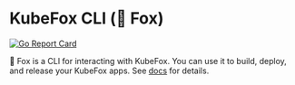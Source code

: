 # KubeFox CLI (🦊 Fox)

[![Go Report Card](https://goreportcard.com/badge/github.com/xigxog/kubefox-cli)](https://goreportcard.com/report/github.com/xigxog/kubefox-cli)

🦊 Fox is a CLI for interacting with KubeFox. You can use it to build, deploy,
and release your KubeFox apps. See
[docs](https://github.com/xigxog/kubefox-cli/blob/main/docs/fox.md) for details.
